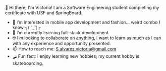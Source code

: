 👋 Hi there, I'm Victoria! I am a Software Engineering student completing my certificate with USF and SpringBoard.  
- 👗 I’m interested in mobile app development and fashion... weird combo I know ┐( ˘_˘)┌        
- 🌱 I’m currently learning full-stack development.  
- 🤓 I’m looking to collaborate on anything, I want to learn as much as I can with any experience and opportunity presented.  
- 📫 How to reach me: S.alvarez.victoria@gmail.com  
- 🛹 Fun fact: I enjoy learning new hobbies; my current hobby is skateboarding.

<!---
VictoriaA-23/VictoriaA-23 is a ✨ special ✨ repository because its `README.md` (this file) appears on your GitHub profile.
You can click the Preview link to take a look at your changes.
--->

